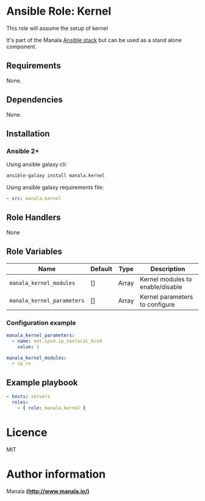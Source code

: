 # Ansible Role: Kernel

This role will assume the setup of kernel

It's part of the Manala <a href="http://www.manala.io" target="_blank">Ansible stack</a> but can be used as a stand alone component.

## Requirements

None.

## Dependencies

None.

## Installation

### Ansible 2+

Using ansible galaxy cli:

```bash
ansible-galaxy install manala.kernel
```

Using ansible galaxy requirements file:

```yaml
- src: manala.kernel
```

## Role Handlers

None

## Role Variables

| Name                       | Default | Type  | Description                              |
| -------------------------- | ------- | ----- | ---------------------------------------- |
| `manala_kernel_modules`    | []      | Array | Kernel modules to enable/disable         |
| `manala_kernel_parameters` | []      | Array | Kernel parameters to configure           |

### Configuration example

```yaml
manala_kernel_parameters:
  - name: net.ipv4.ip_nonlocal_bind
    value: 1

manala_kernel_modules:
  - ip_vs
```

## Example playbook

```yaml
- hosts: servers
  roles:
    - { role: manala.kernel }
```

# Licence

MIT

# Author information

Manala [**(http://www.manala.io/)**](http://www.manala.io)
